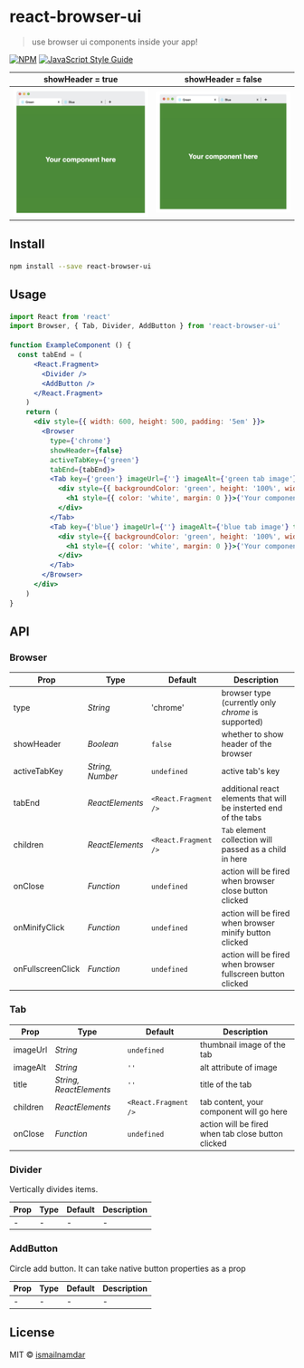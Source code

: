 # react-browser-ui

> use browser ui components inside your app!

[![NPM](https://img.shields.io/npm/v/react-browser-ui.svg)](https://www.npmjs.com/package/react-browser-ui) [![JavaScript Style Guide](https://img.shields.io/badge/code_style-standard-brightgreen.svg)](https://standardjs.com)

 

showHeader = true             |  showHeader = false
:-------------------------:|:-------------------------:
![Browser ui example 1](./img/example04.png) | ![Browser ui example 2](./img/example03.png)

## Install

```bash
npm install --save react-browser-ui
```

## Usage

```jsx
import React from 'react'
import Browser, { Tab, Divider, AddButton } from 'react-browser-ui'

function ExampleComponent () {
  const tabEnd = (
      <React.Fragment>
        <Divider />
        <AddButton />
      </React.Fragment>
    )
    return (
      <div style={{ width: 600, height: 500, padding: '5em' }}>
        <Browser
          type={'chrome'}
          showHeader={false}
          activeTabKey={'green'}
          tabEnd={tabEnd}>
          <Tab key={'green'} imageUrl={''} imageAlt={'green tab image'} title={'Green'}>
            <div style={{ backgroundColor: 'green', height: '100%', width: '100%', opacity: 0.9, display: 'flex', justifyContent: 'center', alignItems: 'center' }}>
              <h1 style={{ color: 'white', margin: 0 }}>{'Your component here'}</h1>
            </div>
          </Tab>
          <Tab key={'blue'} imageUrl={''} imageAlt={'blue tab image'} title={'Blue'}>
            <div style={{ backgroundColor: 'green', height: '100%', width: '100%', opacity: 0.9, display: 'flex', justifyContent: 'center', alignItems: 'center' }}>
              <h1 style={{ color: 'white', margin: 0 }}>{'Your component here'}</h1>
            </div>
          </Tab>
        </Browser>
      </div>
    )
}
```

## API

### Browser
| Prop | Type | Default | Description |
| --- | --- | --- | --- |
| type | *String* | 'chrome' | browser type (currently only *chrome* is supported) |
| showHeader | *Boolean* | `false` | whether to show header of the browser |
| activeTabKey | *String, Number* | `undefined` | active tab's key |
| tabEnd | *ReactElements* | `<React.Fragment />` | additional react elements that will be insterted end of the tabs |
| children | *ReactElements* | `<React.Fragment />` | `Tab` element collection will passed as a child in here |
| onClose | *Function* | `undefined` | action will be fired when browser close button clicked |
| onMinifyClick | *Function* | `undefined` | action will be fired when browser minify button clicked |
| onFullscreenClick | *Function* | `undefined` | action will be fired when browser fullscreen button clicked |

### Tab
| Prop | Type | Default | Description |
| --- | --- | --- | --- |
| imageUrl | *String* | `undefined` | thumbnail image of the tab |
| imageAlt | *String* | `''` | alt attribute of image |
| title | *String, ReactElements* | `''` | title of the tab |
| children | *ReactElements* | `<React.Fragment />` | tab content, your component will go here |
| onClose | *Function* | `undefined` | action will be fired when tab close button clicked |

### Divider
Vertically divides items.
 
| Prop | Type | Default | Description |
| --- | --- | --- | --- |
| - | - | - | - |

### AddButton
Circle add button. It can take native button properties as a prop
 
| Prop | Type | Default | Description |
| --- | --- | --- | --- |
| - | - | - | - |

## License

MIT © [ismailnamdar](https://github.com/ismailnamdar)
